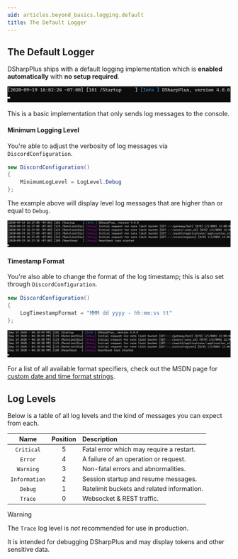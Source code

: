 ```yaml
---
uid: articles.beyond_basics.logging.default
title: The Default Logger
---
```


## The Default Logger

DSharpPlus ships with a default logging implementation which is **enabled automatically** with **no setup required**.

![Info Level Logging][0]

This is a basic implementation that only sends log messages to the console.

#### Minimum Logging Level

You're able to adjust the verbosity of log messages via `DiscordConfiguration`.

```cs
new DiscordConfiguration()
{
    MinimumLogLevel = LogLevel.Debug
};
```

The example above will display level log messages that are higher than or equal to `Debug`.

![Debug Level Logging][1]

#### Timestamp Format

You're also able to change the format of the log timestamp; this is also set through `DiscordConfiguration`.

```cs
new DiscordConfiguration()
{
    LogTimestampFormat = "MMM dd yyyy - hh:mm:ss tt"
};
```

![The Real Timestamp Format][2]

For a list of all available format specifiers, check out the MSDN page for [custom date and time format strings][3].

## Log Levels

Below is a table of all log levels and the kind of messages you can expect from each.

Name          | Position | Description
:------------:|:--------:|:------------
`Critical`    | 5        | Fatal error which may require a restart.
`Error`       | 4        | A failure of an operation or request.
`Warning`     | 3        | Non-fatal errors and abnormalities.
`Information` | 2        | Session startup and resume messages.
`Debug`       | 1        | Ratelimit buckets and related information.
`Trace`       | 0        | Websocket & REST traffic.

>[!WARNING]
> The `Trace` log level is *not* recommended for use in production.
>
> It is intended for debugging DSharpPlus and may display tokens and other sensitive data.

<!-- LINKS -->
[0]: ../../../images/beyond_basics_logging_default_01.png
[1]: ../../../images/beyond_basics_logging_default_02.png
[2]: ../../../images/beyond_basics_logging_default_03.png
[3]: https://docs.microsoft.com/en-us/dotnet/standard/base-types/custom-date-and-time-format-strings#day-d-format-specifier
